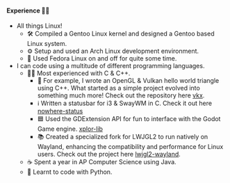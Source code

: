 #### Experience 👩‍💻
- All things Linux!
  - 🛠️ Compiled a Gentoo Linux kernel and designed a Gentoo based Linux system.
  - ⚙️ Setup and used an Arch Linux development environment.
  - 🚗 Used Fedora Linux on and off for quite some time.
- I can code using a multitude of different programming languages.
  - 👩‍🎓 Most experienced with C & C++.
    - 🔺 For example, I wrote an OpenGL & Vulkan hello world triangle using C++. What started as a simple project evolved into something much more! Check out the repository here [vkx](https://github.com/wqvi/vkx).
    - ℹ️ Written a statusbar for i3 & SwayWM in C. Check it out here [nowhere-status](https://github.com/wqvi/nowhere-status)
    - 🟦 Used the GDExtension API for fun to interface with the Godot Game engine. [xplor-lib](https://github.com/wqvi/xplor-lib)
    - 📚 Created a specialized fork for LWJGL2 to run natively on Wayland, enhancing the compatibility and performance for Linux users. Check out the project here [lwjgl2-wayland](https://github.com/wqvi/lwjgl2-wayland).
  - ☕ Spent a year in AP Computer Science using Java.
  - 🐍 Learnt to code with Python.
